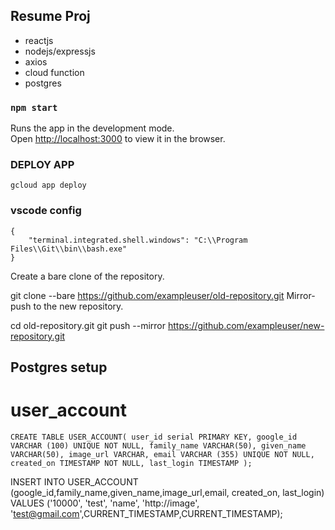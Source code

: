 ## Resume Proj

- reactjs
- nodejs/expressjs
- axios
- cloud function
- postgres

### `npm start`

Runs the app in the development mode.<br>
Open [http://localhost:3000](http://localhost:8080) to view it in the browser.

### DEPLOY APP
`gcloud app deploy`

### vscode config
```
{
    "terminal.integrated.shell.windows": "C:\\Program Files\\Git\\bin\\bash.exe"
}
```
Create a bare clone of the repository.

git clone --bare https://github.com/exampleuser/old-repository.git
Mirror-push to the new repository.

cd old-repository.git
git push --mirror https://github.com/exampleuser/new-repository.git



## Postgres setup

# user_account
`CREATE TABLE USER_ACCOUNT(
   user_id serial PRIMARY KEY,
   google_id VARCHAR (100) UNIQUE NOT NULL,
   family_name VARCHAR(50),
   given_name VARCHAR(50),
   image_url VARCHAR,
   email VARCHAR (355) UNIQUE NOT NULL,
   created_on TIMESTAMP NOT NULL,
   last_login TIMESTAMP
);`

INSERT INTO USER_ACCOUNT (google_id,family_name,given_name,image_url,email, created_on, last_login) VALUES ('10000', 'test', 'name', 'http://image', 'test@gmail.com',CURRENT_TIMESTAMP,CURRENT_TIMESTAMP);